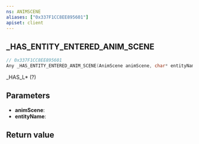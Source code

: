 ```yaml
---
ns: ANIMSCENE
aliases: ["0x337F1CC8EE895601"]
apiset: client
---
```

## _HAS_ENTITY_ENTERED_ANIM_SCENE

```c
// 0x337F1CC8EE895601
Any _HAS_ENTITY_ENTERED_ANIM_SCENE(AnimScene animScene, char* entityName);
```

_HAS_L* (?)

## Parameters
* **animScene**:
* **entityName**:

## Return value